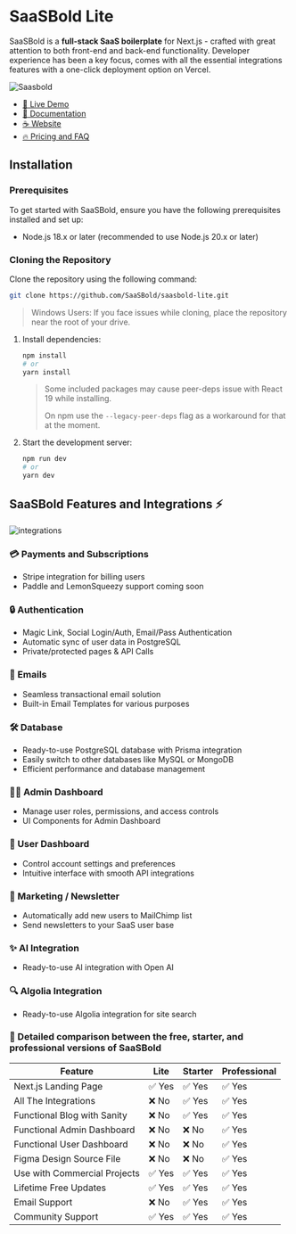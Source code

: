 # SaaSBold Lite

SaaSBold is a **full-stack SaaS boilerplate** for Next.js - crafted with great attention to both front-end and back-end functionality. Developer experience has been a key focus, comes with all the essential integrations features with a one-click deployment option on Vercel.

![Saasbold](https://github.com/SaaSBold/saasbold-lite/assets/1244883/6ff1e518-d448-4a9a-a609-fc9a67959d94)

- [🚀 Live Demo](https://demo.saasbold.com/)
- [📘 Documentation](https://saasbold.com/docs)
- [☕ Website](https://saasbold.com/)
- [🔥 Pricing and FAQ](https://saasbold.com/#pricing)


## Installation

### Prerequisites
To get started with SaaSBold, ensure you have the following prerequisites installed and set up:

- Node.js 18.x or later (recommended to use Node.js 20.x or later)

### Cloning the Repository
Clone the repository using the following command:

```bash
git clone https://github.com/SaaSBold/saasbold-lite.git
```

> Windows Users: If you face issues while cloning, place the repository near the root of your drive.

1. Install dependencies:
    ```bash
    npm install
    # or
    yarn install
    ```
    > Some included packages may cause peer-deps issue with React 19 while installing.
    >
    > On npm use the `--legacy-peer-deps` flag as a workaround for that at the moment.

2. Start the development server:
    ```bash
    npm run dev
    # or
    yarn dev
    ```


## SaaSBold Features and Integrations ⚡
![integrations](https://github.com/SaaSBold/saasbold-lite/assets/1244883/4c89006b-892d-4b78-9576-93daa6ca3696)

### 💳 Payments and Subscriptions
- Stripe integration for billing users
- Paddle and LemonSqueezy support coming soon

### 🔒 Authentication
- Magic Link, Social Login/Auth, Email/Pass Authentication
- Automatic sync of user data in PostgreSQL
- Private/protected pages & API Calls

### 📧 Emails
- Seamless transactional email solution 
- Built-in Email Templates for various purposes 

### 🛠️ Database
- Ready-to-use PostgreSQL database with Prisma integration 
- Easily switch to other databases like MySQL or MongoDB 
- Efficient performance and database management 

### 👩‍💼 Admin Dashboard 
 - Manage user roles, permissions, and access controls  
 - UI Components for Admin Dashboard 

### 👤 User Dashboard    
 - Control account settings and preferences   
 - Intuitive interface with smooth API integrations  

### 📰 Marketing / Newsletter     
 - Automatically add new users to MailChimp list    
 - Send newsletters to your SaaS user base

### ✨ AI Integration
- Ready-to-use AI integration with Open AI

### 🔍 Algolia Integration
- Ready-to-use Algolia integration for site search

### 🙌 Detailed comparison between the free, starter, and professional versions of SaaSBold

| Feature             | Lite | Starter | Professional |
|---------------------|------------|----------|--------------|
| Next.js Landing Page             | ✅ Yes      | ✅ Yes      | ✅ Yes    |
| All The Integrations             | ❌ No      | ✅ Yes | ✅ Yes |
| Functional Blog with Sanity       | ❌ No      | ✅ Yes | ✅ Yes |
| Functional Admin Dashboard         | ❌ No         | ❌ No       | ✅ Yes          |
| Functional User Dashboard           | ❌ No         | ❌ No       | ✅ Yes          |
| Figma Design Source File | ❌ No         | ❌ No        | ✅ Yes     | ✅ Yes     |
| Use with Commercial Projects            | ✅ Yes      | ✅ Yes      | ✅ Yes    |
| Lifetime Free Updates             | ✅ Yes      | ✅ Yes | ✅ Yes |
| Email Support       | ❌ No         | ✅ Yes       | ✅ Yes          |
| Community Support         | ✅ Yes         | ✅ Yes       | ✅ Yes          |
